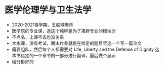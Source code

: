 # 医学伦理学与卫生法学

- 2020-2021春学期，王赵琛老师
- 医学院的专业课，选这个纯粹是为了凑跨专业的模块分
- 不点名，上课不去也没关系
- 大水课，没有考试，期末作业就是在给定的题目里选一个写一篇论文
- 需要组队，然后每个人都需要对 Life, Liberty and the Defense of Dignity 这本书给定的一个章节的一部分进行翻译，最后做个展示
- 给分挺好的
